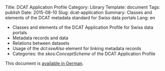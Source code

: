 Title: DCAT Application Profile
Category: Library
Template: document
Tags: publish
Date: 2015-08-10
Slug: dcat-application
Summary: Classes and elements of the DCAT metadata standard for Swiss data portals
Lang: en


* Classes and elements of the DCAT Application Profile for Swiss data portals
* Metadata records and data
* Relations between datasets
* Usage of the *dct:seeAlso* element for linking metadata records
* Categories: the *skos:ConceptScheme* of the DCAT Application Profile

This document is [available in German](/de/library/dcat-application).
